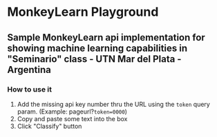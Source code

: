 # MonkeyLearn Playground

## Sample MonkeyLearn api implementation for showing machine learning capabilities in "Seminario" class - UTN Mar del Plata - Argentina

### How to use it

1. Add the missing api key number thru the URL using the `token` query param. (Example: pageurl?`token=0000`)
2. Copy and paste some text into the box
3. Click "Classify" button
